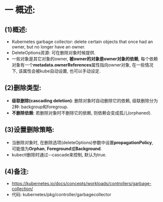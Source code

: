 # 一 概述:
## (1)概述:
- Kubernetes garbage collector: delete certain objects that once had an owner, but no longer have an owner.
- DeleteOptions资源: 可在删除对象时候提供.
- 一些对象是其它对象的owner, **被owner的对象是owner对象的依赖**, 每个依赖对象有一个**metadata.ownerReferences**属性指向owner对象, 在一些情况下, 该属性会被kube自动设置, 也可以手动设定.

## (2)删除类型:
- **级联删除(cascading deletion)**: 删除对象时自动删除它的依赖, 级联删除分为2种: backgroup和foregroup.
- **不删除依赖**: 若删除对象时不删除它的依赖, 则依赖会变成孤儿(orphaned).

## (3)设置删除策略:
- 当删除对象时, 在删除选项(deleteOptions)参数中设置**propagationPolicy**, 可能值为**Orphan**, **Foreground**或**Background**.
- kubectl删除时通过--cascade来控制, 默认为true.

## (4)备注:
- https://kubernetes.io/docs/concepts/workloads/controllers/garbage-collection/
- 代码: kubernetes/pkg/controller/garbagecollector
